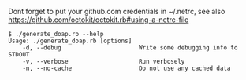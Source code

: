 Dont forget to put your github.com credentials in ~/.netrc, see also https://github.com/octokit/octokit.rb#using-a-netrc-file

```
$ ./generate_doap.rb --help
Usage: ./generate_doap.rb [options]
    -d, --debug                      Write some debugging info to STDOUT
    -v, --verbose                    Run verbosely
    -n, --no-cache                   Do not use any cached data
```
